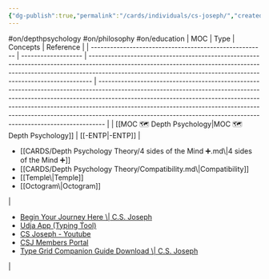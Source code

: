 ```yaml
---
{"dg-publish":true,"permalink":"/cards/individuals/cs-joseph/","created":"2023-01-29T18:56:34.797+01:00","updated":"2023-04-30T10:19:47.562+02:00"}
---
```


#on/depthpsychology #on/philosophy #on/education 
| MOC                                                    | Type                | Concepts                                                                                                                                                                                                                                    | Reference                                                                                                                                                                                                                                                                                                                                                                                                |
| ------------------------------------------------------ | ------------------- | ------------------------------------------------------------------------------------------------------------------------------------------------------------------------------------------------------------------------------------------- | -------------------------------------------------------------------------------------------------------------------------------------------------------------------------------------------------------------------------------------------------------------------------------------------------------------------------------------------------------------------------------------------------------- |
| [[MOC 🗺️ Depth Psychology\|MOC 🗺️ Depth Psychology]] | [[-ENTP\|-ENTP]] | <ul><li>[[CARDS/Depth Psychology Theory/4 sides of the Mind ➕.md\\|4 sides of the Mind ➕]]</li><li>[[CARDS/Depth Psychology Theory/Compatibility.md\\|Compatibility]]</li><li>[[Temple\\|Temple]]</li><li>[[Octogram\\|Octogram]]</li></ul> | <ul><li>[Begin Your Journey Here \\| C.S. Joseph](https://csjoseph.life/)</li><li>[Udja App (Typing Tool)](https://www.udja.app/#/)</li><li>[CS Joseph - Youtube](https://www.youtube.com/@CSJoseph)</li><li>[CSJ Members Portal](https://offers.csjoseph.life/portal)</li><li>[Type Grid Companion Guide Download \\| C.S. Joseph](https://csjoseph.life/type-grid-companion-guide-download/)</li></ul> |




